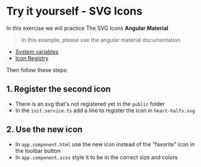 # Try it yourself - SVG Icons
In this exercise we will practice The SVG Icons **Angular Material**

> In this example, please use the angular material documentation 
* [System variables](https://material.angular.io/guide/system-variables)
* [Icon Registry](https://material.angular.io/components/icon/api#MatIconRegistry)

Then follow these steps: 

## 1. Register the second icon
- There is an svg that's not registered yet in the `public` folder
- In the `init.service.ts` add a line to register the icon in `heart-halfs.svg`


## 2. Use the new icon
- In `app.component.html` use the new icon instead of the "favorite" icon in the toolbar button
- In `app.component.scss` style it to be in the correct size and colors
